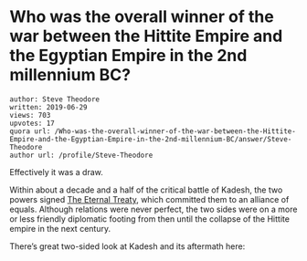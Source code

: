 # Who was the overall winner of the war between the Hittite Empire and the Egyptian Empire in the 2nd millennium BC?

	author: Steve Theodore
	written: 2019-06-29
	views: 703
	upvotes: 17
	quora url: /Who-was-the-overall-winner-of-the-war-between-the-Hittite-Empire-and-the-Egyptian-Empire-in-the-2nd-millennium-BC/answer/Steve-Theodore
	author url: /profile/Steve-Theodore


Effectively it was a draw.

Within about a decade and a half of the critical battle of Kadesh, the two powers signed [The Eternal Treaty](https://en.wikipedia.org/wiki/Egyptian%E2%80%93Hittite_peace_treaty), which committed them to an alliance of equals. Although relations were never perfect, the two sides were on a more or less friendly diplomatic footing from then until the collapse of the Hittite empire in the next century.

There’s great two-sided look at Kadesh and its aftermath here:



